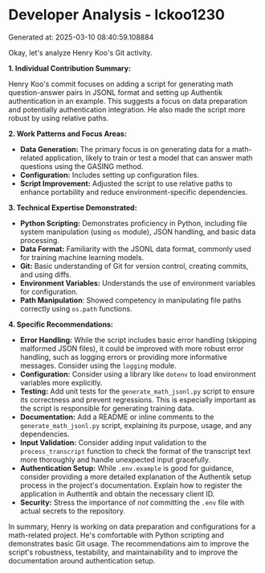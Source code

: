 # Developer Analysis - lckoo1230
Generated at: 2025-03-10 08:40:59.108884

Okay, let's analyze Henry Koo's Git activity.

**1. Individual Contribution Summary:**

Henry Koo's commit focuses on adding a script for generating math question-answer pairs in JSONL format and setting up Authentik authentication in an example. This suggests a focus on data preparation and potentially authentication integration.  He also made the script more robust by using relative paths.

**2. Work Patterns and Focus Areas:**

*   **Data Generation:** The primary focus is on generating data for a math-related application, likely to train or test a model that can answer math questions using the GASING method.
*   **Configuration:** Includes setting up configuration files.
*   **Script Improvement:** Adjusted the script to use relative paths to enhance portability and reduce environment-specific dependencies.

**3. Technical Expertise Demonstrated:**

*   **Python Scripting:** Demonstrates proficiency in Python, including file system manipulation (using `os` module), JSON handling, and basic data processing.
*   **Data Format:** Familiarity with the JSONL data format, commonly used for training machine learning models.
*   **Git:** Basic understanding of Git for version control, creating commits, and using diffs.
*   **Environment Variables:** Understands the use of environment variables for configuration.
*   **Path Manipulation**: Showed competency in manipulating file paths correctly using `os.path` functions.

**4. Specific Recommendations:**

*   **Error Handling:** While the script includes basic error handling (skipping malformed JSON files), it could be improved with more robust error handling, such as logging errors or providing more informative messages. Consider using the `logging` module.
*   **Configuration:**  Consider using a library like `dotenv` to load environment variables more explicitly.
*   **Testing:** Add unit tests for the `generate_math_jsonl.py` script to ensure its correctness and prevent regressions. This is especially important as the script is responsible for generating training data.
*   **Documentation:** Add a README or inline comments to the `generate_math_jsonl.py` script, explaining its purpose, usage, and any dependencies.
*   **Input Validation:**  Consider adding input validation to the `process_transcript` function to check the format of the transcript text more thoroughly and handle unexpected input gracefully.
*   **Authentication Setup:** While `.env.example` is good for guidance, consider providing a more detailed explanation of the Authentik setup process in the project's documentation.  Explain how to register the application in Authentik and obtain the necessary client ID.
*   **Security:** Stress the importance of *not* committing the `.env` file with actual secrets to the repository.

In summary, Henry is working on data preparation and configurations for a math-related project. He's comfortable with Python scripting and demonstrates basic Git usage. The recommendations aim to improve the script's robustness, testability, and maintainability and to improve the documentation around authentication setup.
